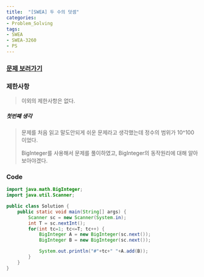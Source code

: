```yaml
---
title:  "[SWEA] 두 수의 덧셈"
categories:
- Problem_Solving
tags:
- SWEA
- SWEA-3260
- PS
---
```




### [문제 보러가기]( https://swexpertacademy.com/main/code/problem/problemDetail.do?contestProbId=AWBC1lOad9IDFAWr&categoryId=AWBC1lOad9IDFAWr&categoryType=CODE )



### 제한사항

> 이외의 제한사항은 없다.

##### 첫번째 생각

> 문제를 처음 읽고 말도안되게 쉬운 문제라고 생각했는데 정수의 범위가 10^100이었다.
>
> BigInteger를 사용해서 문제를 풀이하였고, BigInteger의 동작원리에 대해 알아보아야겠다.



### Code

```java
import java.math.BigInteger;
import java.util.Scanner;

public class Solution {
	public static void main(String[] args) {
		Scanner sc = new Scanner(System.in);
		int T = sc.nextInt();
		for(int tc=1; tc<=T; tc++) {
			BigInteger A = new BigInteger(sc.next());
			BigInteger B = new BigInteger(sc.next());

			System.out.println("#"+tc+" "+A.add(B));
		}
	}
}
```
